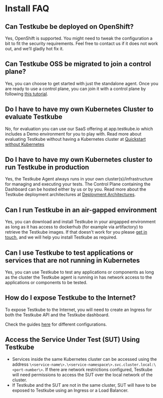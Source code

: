 # Install FAQ

## Can Testkube be deployed on OpenShift?

Yes, OpenShift is supported. You might need to tweak the configuration a bit to fit the security requirements. Feel free to contact us if it does not work out, and we’ll gladly hot fix it.

## Can Testkube OSS be migrated to join a control plane?

Yes, you can choose to get started with just the standalone agent. Once you are ready to use a control plane, you can join it with a control plane by following [this tutorial][migrate-oss].

## Do I have to have my own Kubernetes Cluster to evaluate Testkube

No, for evaluation you can use our SaaS offering at app.testkube.io which includes a Demo environment for you to play with. Read more about evaluating
Testkube without having a Kubernetes cluster at [Quickstart without Kubernetes](quickstart-no-k8s.mdx)

## Do I have to have my own Kubernetes cluster to run Testkube in production

Yes, the Testkube Agent always runs in your own cluster(s)/infrastructure for managing and executing your tests.
The Control Plane containing the Dashboard can be hosted either by us or by you. Read more about the 
Testkube deployment architectures at [Deployment Architectures][deployment-architectures].

## Can I run Testkube in an air-gapped environment

Yes, you can download and install Testkube in your airgapped environment as long as it has access to dockerhub (for example via artifactory) to retrieve the Testkube images.
If that doesn't work for you please [get in touch](https://testkube.io/contact), and we will help you install Testkube as required.

## Can I use Testkube to test applications or services that are not running in Kubernetes

Yes, you can use Testkube to test any applications or components as long as the cluster the Testkube agent is running in has network access to the applications
or components to be tested.

## How do I expose Testkube to the Internet?

To expose Testkube to the Internet, you will need to create an Ingress for both the Testkube API and the Testkube dashboard.

Check the guides [here](../going-to-production.md) for different configurations.

## Access the Service Under Test (SUT) Using Testkube

- Services inside the same Kubernetes cluster can be accessed using the address `\<service-name\>.\<service-namespace\>.svc.cluster.local:\<port-number\>`. If there are network restrictions configured, Testkube will need permissions to access the SUT over the local network of the cluster.
- If Testkube and the SUT are not in the same cluster, SUT will have to be exposed to Testkube using an Ingress or a Load Balancer.

[deployment-architectures]: /articles/install/deployment-architectures
[migrate-oss]: /articles/migrate-from-oss

